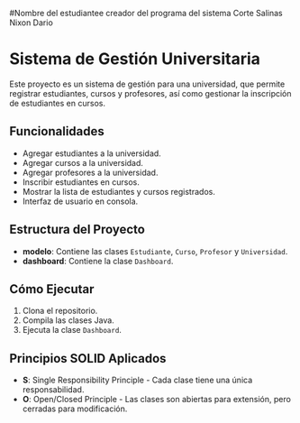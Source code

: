 #Nombre del estudiantee creador del programa del sistema
Corte Salinas Nixon Dario

# Sistema de Gestión Universitaria

Este proyecto es un sistema de gestión para una universidad, que permite registrar estudiantes, cursos y profesores, así como gestionar la inscripción de estudiantes en cursos.

## Funcionalidades

- Agregar estudiantes a la universidad.
- Agregar cursos a la universidad.
- Agregar profesores a la universidad.
- Inscribir estudiantes en cursos.
- Mostrar la lista de estudiantes y cursos registrados.
- Interfaz de usuario en consola.

## Estructura del Proyecto

- **modelo**: Contiene las clases `Estudiante`, `Curso`, `Profesor` y `Universidad`.
- **dashboard**: Contiene la clase `Dashboard`.

## Cómo Ejecutar

1. Clona el repositorio.
2. Compila las clases Java.
3. Ejecuta la clase `Dashboard`.

## Principios SOLID Aplicados

- **S**: Single Responsibility Principle - Cada clase tiene una única responsabilidad.
- **O**: Open/Closed Principle - Las clases son abiertas para extensión, pero cerradas para modificación.
